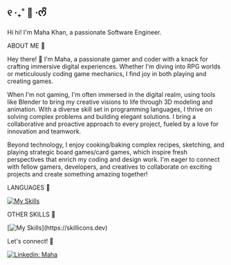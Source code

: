 ## ୧ ‧₊˚ 🍵 ⋅ᰔᩚ 

Hi hi! I'm Maha Khan, a passionate Software Engineer.

ABOUT ME 🐸

Hey there! 👋 I'm Maha, a passionate gamer and coder with a knack for crafting immersive digital experiences. Whether I'm diving into RPG worlds or meticulously coding game mechanics, I find joy in both playing and creating games.

When I'm not gaming, I'm often immersed in the digital realm, using tools like Blender to bring my creative visions to life through 3D modeling and animation. With a diverse skill set in programming languages, I thrive on solving complex problems and building elegant solutions. I bring a collaborative and proactive approach to every project, fueled by a love for innovation and teamwork. 

Beyond technology, I enjoy cooking/baking complex recipes, sketching, and playing strategic board games/card games, which inspire fresh perspectives that enrich my coding and design work. I'm eager to connect with fellow gamers, developers, and creatives to collaborate on exciting projects and create something amazing together!
 
LANGUAGES 🍃

[![My Skills](https://skillicons.dev/icons?i=html,css,c,cs,cpp,java,py)](https://skillicons.dev)

OTHER SKILLS 🦖

[![My Skills](https://skillicons.dev/icons?i=ae,au,ps,pr,blender,mysql,unity,unreal,)](https://skillicons.dev)

Let's connect! 💚

[![Linkedin: Maha](https://img.shields.io/badge/-Maha-blue?style=flat-square&logo=Linkedin&logoColor=white&link=https://www.linkedin.com/in/maha-khan-mk)](https://www.linkedin.com/in/maha-khan-mk)

